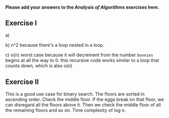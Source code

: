 #### Please add your answers to the ***Analysis of  Algorithms*** exercises here.

## Exercise I

a) 


b) n^2 because there's a loop nested in a loop.


c) o(n) worst case because it will decrement from the number `bunnies` begins at all the way to 0. this recursive code works similar to a loop that counts down, which is also o(n)

## Exercise II

This is a good use case for binary search. The floors are sorted in ascending order. Check the middle floor. If the eggs break on that floor, we can disregard all the floors above it. Then we check the middle floor of all the remaining floors and so on. Time complexity of log n.
